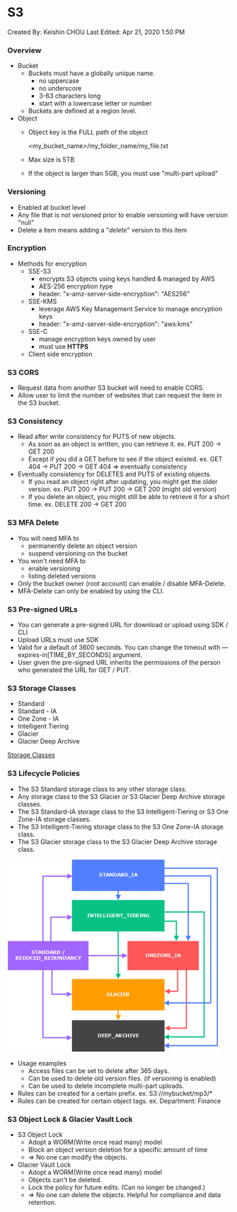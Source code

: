 # S3

Created By: Keishin CHOU
Last Edited: Apr 21, 2020 1:50 PM

### Overview

- Bucket
    - Buckets must have a globally unique name.
        - no uppercase
        - no underscore
        - 3-63 characters long
        - start with a lowercase letter or number
    - Buckets are defined at a region level.
- Object
    - Object key is the FULL path of the object

        <my_bucket_name>/my_folder_name/my_file.txt

    - Max size is 5TB
    - If the object is larger than 5GB, you must use "multi-part upload"

### Versioning

- Enabled at bucket level
- Any file that is not versioned prior to enable versioning will have version "null"
- Delete a item means adding a "*delete*" version to this item

### Encryption

- Methods for encryption
    - SSE-S3
        - encrypts S3 objects using keys handled & managed by AWS
        - AES-256 encryption type
        - header: "x-amz-server-side-encryption": "AES256"
    - SSE-KMS
        - leverage AWS Key Management Service to manage encryption keys
        - header: "x-amz-server-side-encryption": "aws:kms"
    - SSE-C
        - manage encryption keys owned by user
        - must use **HTTPS**
    - Client side encryption

### S3 CORS

- Request data from another S3 bucket will need to enable CORS.
- Allow user to limit the number of websites that can request the item in the S3 bucket.

### S3 Consistency

- Read after write consistency for PUTS of new objects.
    - As soon as an object is written, you can retrieve it. ex. PUT 200 → GET 200
    - Except if you did a GET before to see if the object existed. ex. GET 404 → PUT 200 → GET 404 ⇒ eventually consistency
- Eventually consistency for DELETES and PUTS of existing objects.
    - If you read an object right after updating, you might get the older version. ex. PUT 200 → PUT 200 → GET 200 (might old version)
    - If you delete an object, you might still be able to retrieve it for a short time. ex. DELETE 200 → GET 200

### S3 MFA Delete

- You will need MFA to
    - permanently delete an object version
    - suspend versioning on the bucket
- You won't need MFA to
    - enable versioning
    - listing deleted versions
- Only the bucket owner (root account) can enable / disable MFA-Delete.
- MFA-Delete can only be enabled by using the CLI.

### S3 Pre-signed URLs

- You can generate a pre-signed URL for download or upload using SDK / CLI
- Upload URLs must use SDK
- Valid for a default of 3600 seconds. You can change the timeout with —expires-in[TIME_BY_SECONDS] argument.
- User given the pre-signed URL inherits the permissions of the person who generated the URL for GET / PUT.

### S3 Storage Classes

- Standard
- Standard - IA
- One Zone - IA
- Intelligent Tiering
- Glacier
- Glacier Deep Archive

[Storage Classes](S3/Storage%20Classes.csv)

### S3 Lifecycle Policies

- The S3 Standard storage class to any other storage class.
- Any storage class to the S3 Glacier or S3 Glacier Deep Archive storage classes.
- The S3 Standard-IA storage class to the S3 Intelligent-Tiering or S3 One Zone-IA storage classes.
- The S3 Intelligent-Tiering storage class to the S3 One Zone-IA storage class.
- The S3 Glacier storage class to the S3 Glacier Deep Archive storage class.

![S3/Untitled.png](S3/Untitled.png)

- Usage examples
    - Access files can be set to delete after 365 days.
    - Can be used to delete old version files. (if versioning is enabled)
    - Can be used to delete incomplete multi-part uploads.
- Rules can be created for a certain prefix. ex. S3://mybucket/mp3/*
- Rules can be created for certain object tags. ex. Department: Finance

### S3 Object Lock & Glacier Vault Lock

- S3 Object Lock
    - Adopt a WORM(Write once read many) model
    - Block an object version deletion for a specific amount of time
    - ⇒ No one can modify the objects.
- Glacier Vault Lock
    - Adopt a WORM(Write once read many) model
    - Objects can't be deleted.
    - Lock the policy for future edits. (Can no longer be changed.)
    - ⇒ No one can delete the objects. Helpful for compliance and data retention.